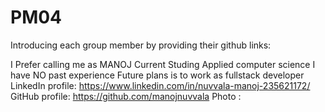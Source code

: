 # PM04



Introducing each group member by providing their github links:



I Prefer calling me as MANOJ 
Current Studing Applied computer science
I have NO past experience 
Future plans is to work as fullstack developer
LinkedIn profile: https://www.linkedin.com/in/nuvvala-manoj-235621172/
GitHub profile: https://github.com/manojnuvvala
Photo :
